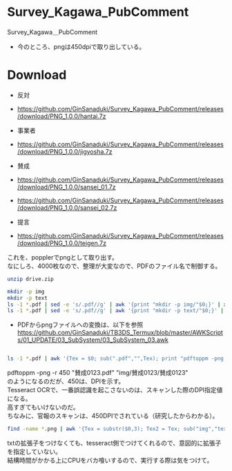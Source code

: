 # Survey_Kagawa_PubComment
Survey_Kagawa＿PubComment

* 今のところ、pngは450dpiで取り出している。  

# Download
* 反対  
* https://github.com/GinSanaduki/Survey_Kagawa_PubComment/releases/download/PNG_1.0.0/hantai.7z  

* 事業者  
* https://github.com/GinSanaduki/Survey_Kagawa_PubComment/releases/download/PNG_1.0.0/jigyosha.7z  

* 賛成  
* https://github.com/GinSanaduki/Survey_Kagawa_PubComment/releases/download/PNG_1.0.0/sansei_01.7z  
* https://github.com/GinSanaduki/Survey_Kagawa_PubComment/releases/download/PNG_1.0.0/sansei_02.7z  

* 提言  
* https://github.com/GinSanaduki/Survey_Kagawa_PubComment/releases/download/PNG_1.0.0/teigen.7z  

これを、popplerでpngとして取り出す。  
なにしろ、4000枚なので、整理が大変なので、PDFのファイル名で制御する。  

```bash
unzip drive.zip

mkdir -p img
mkdir -p text
ls -1 *.pdf | sed -e 's/.pdf//g' | awk '{print "mkdir -p img/"$0;}' | xargs -P 0 -I {} sh -c {}
ls -1 *.pdf | sed -e 's/.pdf//g' | awk '{print "mkdir -p text/"$0;}' | xargs -P 0 -I {} sh -c {}

```

* PDFからpngファイルへの変換は、以下を参照  
https://github.com/GinSanaduki/TB3DS_Termux/blob/master/AWKScripts/01_UPDATE/03_SubSystem/03_SubSystem_03.awk  

```bash

ls -1 *.pdf | awk '{Tex = $0; sub(".pdf","",Tex); print "pdftoppm -png -r 450 \""$0"\" \"img/"Tex"/"Tex"\"";}' | xargs -P 4 -I {} sh -c {}

```

pdftoppm -png -r 450 "賛成0123.pdf" "img/賛成0123/賛成0123"  
のようになるのだが、450は、DPIを示す。  
Tesseract OCRで、一番誤認識を起こさないのは、スキャンした際のDPI指定値になる。  
高すぎてもいけないのだ。  
ちなみに、官報のスキャンは、450DPIでされている（研究したからわかる）。  


```bash
find -name *.png | awk '{Tex = substr($0,3); Tex2 = Tex; sub("img","text", Tex2); sub(".png","", Tex2); print "tesseract \""Tex"\" \""Tex2"\" -l jpn --psm 3 --dpi 450 > /dev/null 2>&1";}' > cmd.txt
```

txtの拡張子をつけなくても、tesseract側でつけてくれるので、意図的に拡張子を指定していない。  
結構時間がかかる上にCPUをバカ喰いするので、実行する際は気をつけて。  

